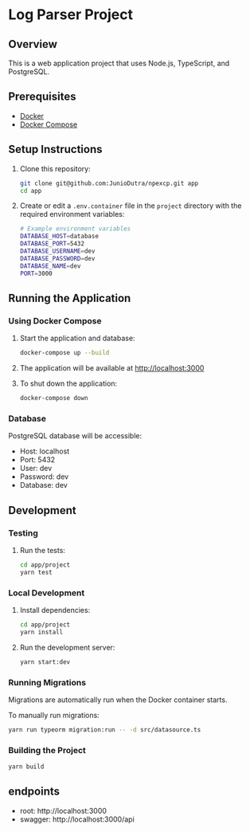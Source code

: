 # Log Parser Project

## Overview

This is a web application project that uses Node.js, TypeScript, and PostgreSQL.

## Prerequisites

- [Docker](https://docs.docker.com/get-docker/)
- [Docker Compose](https://docs.docker.com/compose/install/)

## Setup Instructions

1. Clone this repository:
   ```bash
   git clone git@github.com:JunioDutra/npexcp.git app
   cd app
   ```

2. Create or edit a `.env.container` file in the `project` directory with the required environment variables:
   ```bash
   # Example environment variables
   DATABASE_HOST=database
   DATABASE_PORT=5432
   DATABASE_USERNAME=dev
   DATABASE_PASSWORD=dev
   DATABASE_NAME=dev
   PORT=3000
   ```

## Running the Application

### Using Docker Compose

1. Start the application and database:
   ```bash
   docker-compose up --build
   ```

2. The application will be available at [http://localhost:3000](http://localhost:3000)

3. To shut down the application:
   ```bash
   docker-compose down
   ```

### Database

PostgreSQL database will be accessible:
- Host: localhost
- Port: 5432
- User: dev
- Password: dev
- Database: dev

## Development

### Testing

1. Run the tests:
   ```bash
   cd app/project
   yarn test
   ```

### Local Development

1. Install dependencies:
   ```bash
   cd app/project
   yarn install
   ```

2. Run the development server:
   ```bash
   yarn start:dev
   ```

### Running Migrations

Migrations are automatically run when the Docker container starts.

To manually run migrations:
```bash
yarn run typeorm migration:run -- -d src/datasource.ts
```

### Building the Project

```bash
yarn build
```

## endpoints

- root: http://localhost:3000
- swagger: http://localhost:3000/api